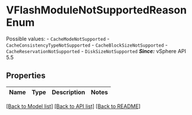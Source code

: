 # VFlashModuleNotSupportedReasonEnum

Possible values: - `CacheModeNotSupported` - `CacheConsistencyTypeNotSupported` - `CacheBlockSizeNotSupported` - `CacheReservationNotSupported` - `DiskSizeNotSupported`  ***Since:*** vSphere API 5.5 

## Properties
Name | Type | Description | Notes
------------ | ------------- | ------------- | -------------

[[Back to Model list]](../README.md#documentation-for-models) [[Back to API list]](../README.md#documentation-for-api-endpoints) [[Back to README]](../README.md)


